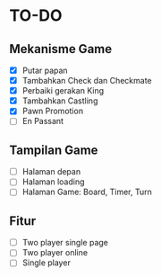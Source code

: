 # TO-DO
## Mekanisme Game
- [x] Putar papan
- [x] Tambahkan Check dan Checkmate
- [x] Perbaiki gerakan King
- [x] Tambahkan Castling
- [x] Pawn Promotion
- [ ] En Passant
## Tampilan Game
- [ ] Halaman depan
- [ ] Halaman loading
- [ ] Halaman Game: Board, Timer, Turn
## Fitur
- [ ] Two player single page
- [ ] Two player online
- [ ] Single player
